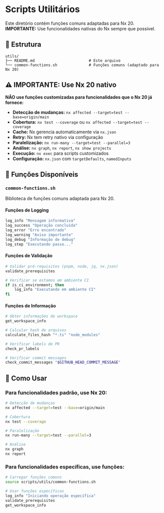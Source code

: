 # Scripts Utilitários

Este diretório contém funções comuns adaptadas para Nx 20.
**IMPORTANTE:** Use funcionalidades nativas do Nx sempre que possível.

## 📁 Estrutura

```
utils/
├── README.md                        # Este arquivo
└── common-functions.sh              # Funções comuns (adaptado para Nx 20)
```

## ⚠️ IMPORTANTE: Use Nx 20 nativo

**NÃO use funções customizadas para funcionalidades que o Nx 20 já fornece:**

- **Detecção de mudanças:** `nx affected --target=test --base=origin/main`
- **Cobertura:** `nx test --coverage` ou `nx affected --target=test --coverage`
- **Cache:** Nx gerencia automaticamente via `nx.json`
- **Retry:** Nx tem retry nativo via configuração
- **Paralelização:** `nx run-many --target=test --parallel=3`
- **Análise:** `nx graph`, `nx report`, `nx show projects`
- **Execução:** `nx exec` para scripts customizados
- **Configuração:** `nx.json` com `targetDefaults`, `namedInputs`

## 🔧 Funções Disponíveis

### `common-functions.sh`
Biblioteca de funções comuns adaptada para Nx 20.

#### Funções de Logging
```bash
log_info "Mensagem informativa"
log_success "Operação concluída"
log_error "Erro encontrado"
log_warning "Aviso importante"
log_debug "Informação de debug"
log_step "Executando passo..."
```

#### Funções de Validação
```bash
# Validar pré-requisitos (pnpm, node, jq, nx.json)
validate_prerequisites

# Verificar se estamos em ambiente CI
if is_ci_environment; then
    log_info "Executando em ambiente CI"
fi
```

#### Funções de Informação
```bash
# Obter informações do workspace
get_workspace_info

# Calcular hash de arquivos
calculate_files_hash "*.ts" "node_modules"

# Verificar labels de PR
check_pr_labels

# Verificar commit messages
check_commit_messages "$GITHUB_HEAD_COMMIT_MESSAGE"
```

## 📝 Como Usar

### Para funcionalidades padrão, use Nx 20:
```bash
# Detecção de mudanças
nx affected --target=test --base=origin/main

# Cobertura
nx test --coverage

# Paralelização
nx run-many --target=test --parallel=3

# Análise
nx graph
nx report
```

### Para funcionalidades específicas, use funções:
```bash
# Carregar funções comuns
source scripts/utils/common-functions.sh

# Usar funções específicas
log_info "Iniciando operação específica"
validate_prerequisites
get_workspace_info
```
